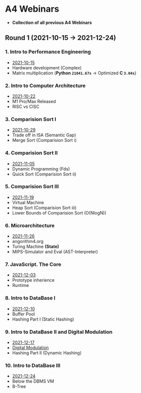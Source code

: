 # A4 Webinars

* **Collection of all previous A4 Webinars**

## Round 1 (2021-10-15 -> 2021-12-24)
### 1. Intro to Performance Engineering
* [2021-10-15](Round1/2021-10-15/Angold4001.html)
* Hardware development (Complex)
* Matrix multiplication (**Python `21041.67s`** -> Optimized **C `3.04s`**)

### 2. Intro to Computer Architecture
* [2021-10-22](Round1/2021-10-22/Angold4002.html)
* M1 Pro/Max Released
* RISC vs CISC

### 3. Comparision Sort I
* [2021-10-29](Round1/2021-10-29/Angold4003.html)
* Trade off in ISA (Semantic Gap)
* Merge Sort (Comparision Sort i)

### 4. Comparision Sort II
* [2021-11-05](Round1/2021-11-05/Angold4004.html)
* Dynamic Programming (Fds)
* Quick Sort (Comparision Sort ii)

### 5. Comparision Sort III
* [2021-11-19](Round1/2021-11-19/Angold4005.html)
* Virtual Machine 
* Heap Sort (Comparision Sort iii)
* Lower Bounds of Comparision Sort (O(NlogN))

### 6. Microarchitecture
* [2021-11-26](Round1/2021-11-26/Angold4006.html)
* angorithm4.org
* Turing Machine **(State)**
* MIPS-Simulator and Eval (AST-Interpreter)

### 7. JavaScript. The Core
* [2021-12-03](Round1/2021-12-03/JSCore.html)
* Prototype inherience
* Runtime

### 8. Intro to DataBase I
* [2021-12-10](Round1/2021-12-10/Angold4008.html)
* Buffer Pool
* Hashing Part I (Static Hashing)

### 9. Intro to DataBase II and Digital Modulation
* [2021-12-17](Round1/2021-12-17/Angold4009.html)
* [Digital Modulation](Round1/2021-12-17/ShuoFeng003.html)
* Hashing Part II (Dynamic Hashing)

### 10. Intro to DataBase III
* [2021-12-24](Round1/2021-12-24/Angold4010.html)
* Below the DBMS VM
* B-Tree
